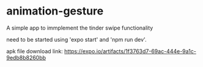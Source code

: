 # animation-gesture
A simple app to immplement the tinder swipe functionality

need to be started using 'expo start' and 'npm run dev'.

apk file download link: https://expo.io/artifacts/1f3763d7-69ac-444e-9a1c-9edb8b8260bb